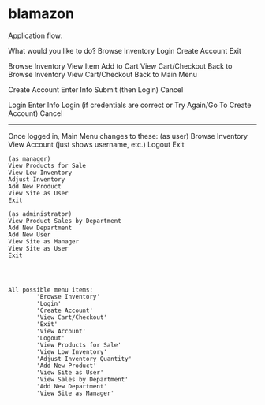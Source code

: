 # blamazon

Application flow:

What would you like to do?
    Browse Inventory
    Login
    Create Account
    Exit

Browse Inventory
    View Item
        Add to Cart
        View Cart/Checkout
        Back to Browse Inventory
    View Cart/Checkout
    Back to Main Menu

Create Account
    Enter Info
        Submit (then Login)
        Cancel

Login
    Enter Info
        Login (if credentials are correct or Try Again/Go To Create Account)
        Cancel

--------------
Once logged in, Main Menu changes to these:
    (as user)
    Browse Inventory
    View Account (just shows username, etc.)
    Logout
    Exit

    (as manager)
    View Products for Sale
    View Low Inventory
    Adjust Inventory
    Add New Product
    View Site as User
    Exit

    (as administrator)
    View Product Sales by Department
    Add New Department
    Add New User
    View Site as Manager
    View Site as User
    Exit




    All possible menu items:
            'Browse Inventory'
            'Login'
            'Create Account'
            'View Cart/Checkout'
            'Exit'
            'View Account'
            'Logout'
            'View Products for Sale'
            'View Low Inventory'
            'Adjust Inventory Quantity'
            'Add New Product'
            'View Site as User'
            'View Sales by Department'
            'Add New Department'
            'View Site as Manager'
